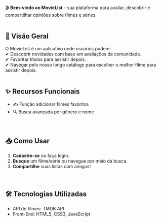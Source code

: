   

🎬 **Bem-vindo ao MovieList** – sua plataforma para avaliar, descobrir e compartilhar opiniões sobre filmes e séries.
<br><br>
## **📌 Visão Geral**  
O MovieList é um aplicativo onde usuários podem:    
✔ Descobrir novidades com base em avaliações da comunidade.  
✔ Favoritar títulos para assistir depois.  
✔ Navegar pelo nosso longo catálogo para escolher o melhor filme para assistir depois.
<br><br>
## **✨ Recursos Funcionais**  
- ✍️ Função adicionar filmes favoritos 
- 🔍 Busca avançada por gênero e nome  
<br><br>
## **📥 Como Usar**  
1. **Cadastre-se** ou faça login.  
2. **Busque** um filme/série ou navegue por meio da busca.  
3. **Compartilhe** suas listas com amigos!  
<br><br>
## **🛠 Tecnologias Utilizadas**  
- API de filmes: TMDB API
- Front-End: HTML5, CSS3, JavaScript 



